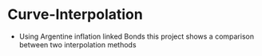 # Curve-Interpolation
- Using Argentine inflation linked Bonds this project shows a comparison between two interpolation methods
